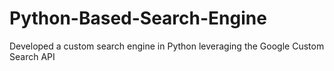 # Python-Based-Search-Engine
Developed a custom search engine in Python leveraging the Google Custom Search API
